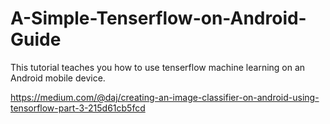 # A-Simple-Tenserflow-on-Android-Guide
This tutorial teaches you how to use tenserflow machine learning on an Android mobile device.

https://medium.com/@daj/creating-an-image-classifier-on-android-using-tensorflow-part-3-215d61cb5fcd
